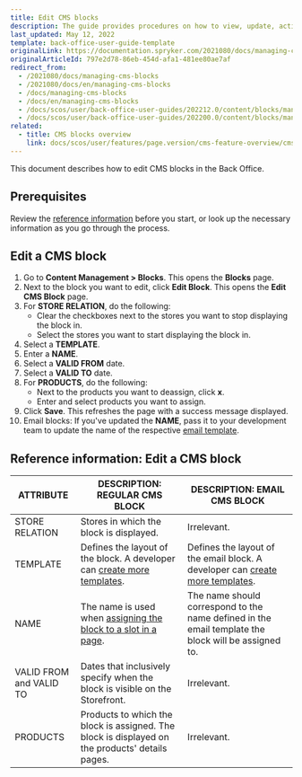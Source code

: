 ```yaml
---
title: Edit CMS blocks
description: The guide provides procedures on how to view, update, activate and deactivate CMS blocks in the editor from the Back Office.
last_updated: May 12, 2022
template: back-office-user-guide-template
originalLink: https://documentation.spryker.com/2021080/docs/managing-cms-blocks
originalArticleId: 797e2d78-86eb-454d-afa1-481ee80ae7af
redirect_from:
  - /2021080/docs/managing-cms-blocks
  - /2021080/docs/en/managing-cms-blocks
  - /docs/managing-cms-blocks
  - /docs/en/managing-cms-blocks
  - /docs/scos/user/back-office-user-guides/202212.0/content/blocks/managing-cms-blocks.html
  - /docs/scos/user/back-office-user-guides/202200.0/content/blocks/managing-cms-blocks.html
related:
  - title: CMS blocks overview
    link: docs/scos/user/features/page.version/cms-feature-overview/cms-blocks-overview.html
---
```


This document describes how to edit CMS blocks in the Back Office.

## Prerequisites

Review the [reference information](#reference-information-edit-a-cms-block) before you start, or look up the necessary information as you go through the process.

## Edit a CMS block

1. Go to **Content Management&nbsp;<span aria-label="and then">></span> Blocks**.
    This opens the **Blocks** page.
2. Next to the block you want to edit, click **Edit Block**.
This opens the **Edit CMS Block** page.
3. For **STORE RELATION**, do the following:
    * Clear the checkboxes next to the stores you want to stop displaying the block in.
    * Select the stores you want to start displaying the block in.
4. Select a **TEMPLATE**.
5. Enter a **NAME**.
6. Select a **VALID FROM** date.
7. Select a **VALID TO** date.  
8. For **PRODUCTS**, do the following:
    * Next to the products you want to deassign, click **x**.
    * Enter and select products you want to assign.
9. Click **Save**.
    This refreshes the page with a success message displayed.
10. Email blocks: If you've updated the **NAME**, pass it to your development team to update the name of the respective [email template](/docs/pbc/all/content-management-system/{{page.version}}/cms-feature-overview/email-as-a-cms-block-overview.html).    

## Reference information: Edit a CMS block

| ATTRIBUTE  | DESCRIPTION: REGULAR CMS BLOCK | DESCRIPTION: EMAIL CMS BLOCK |
| --- | --- | --- |
| STORE RELATION | Stores in which the block is displayed. | Irrelevant. |
| TEMPLATE | Defines the layout of the block. A developer can [create more templates](/docs/pbc/all/content-management-system/{{page.version}}/tutorials-and-howtos/howto-create-cms-templates.html#cms-block-template). | Defines the layout of the email block. A developer can [create more templates](/docs/pbc/all/content-management-system/{{page.version}}/tutorials-and-howtos/howto-create-cms-templates.html#cms-block-template). |
| NAME | The name is used when [assigning the block to a slot in a page](/docs/pbc/all/content-management-system/{{page.version}}/manage-in-the-back-office/manage-slots.html#assigning-cms-blocks-to-slots). | The name should correspond to the name defined in the email template the block will be assigned to. |
| VALID FROM and VALID TO | Dates that inclusively specify when the block is visible on the Storefront. | Irrelevant. |
| PRODUCTS | Products to which the block is assigned. The block is displayed on the products' details pages. | Irrelevant. |
